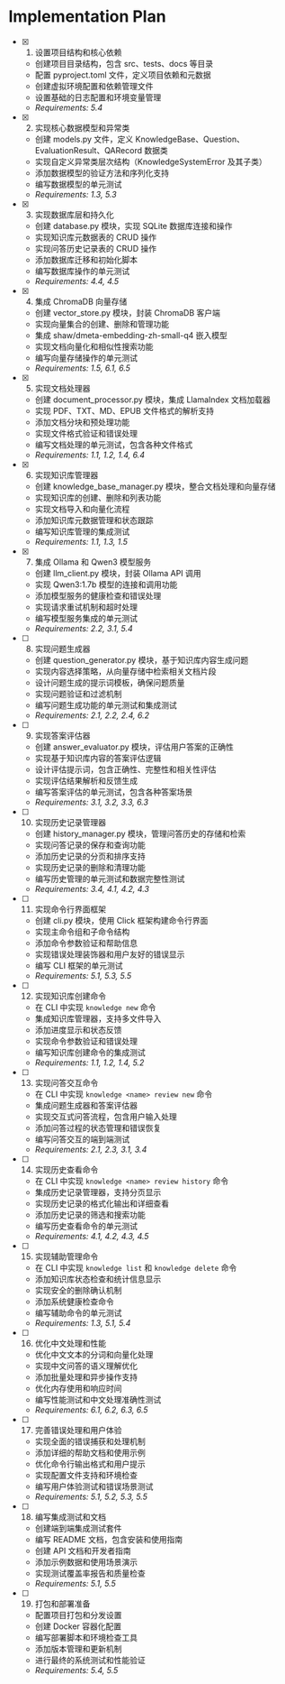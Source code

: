 # Implementation Plan

- [x] 1. 设置项目结构和核心依赖
  - 创建项目目录结构，包含 src、tests、docs 等目录
  - 配置 pyproject.toml 文件，定义项目依赖和元数据
  - 创建虚拟环境配置和依赖管理文件
  - 设置基础的日志配置和环境变量管理
  - _Requirements: 5.4_

- [x] 2. 实现核心数据模型和异常类
  - 创建 models.py 文件，定义 KnowledgeBase、Question、EvaluationResult、QARecord 数据类
  - 实现自定义异常类层次结构（KnowledgeSystemError 及其子类）
  - 添加数据模型的验证方法和序列化支持
  - 编写数据模型的单元测试
  - _Requirements: 1.3, 5.3_

- [x] 3. 实现数据库层和持久化
  - 创建 database.py 模块，实现 SQLite 数据库连接和操作
  - 实现知识库元数据表的 CRUD 操作
  - 实现问答历史记录表的 CRUD 操作
  - 添加数据库迁移和初始化脚本
  - 编写数据库操作的单元测试
  - _Requirements: 4.4, 4.5_

- [x] 4. 集成 ChromaDB 向量存储
  - 创建 vector_store.py 模块，封装 ChromaDB 客户端
  - 实现向量集合的创建、删除和管理功能
  - 集成 shaw/dmeta-embedding-zh-small-q4 嵌入模型
  - 实现文档向量化和相似性搜索功能
  - 编写向量存储操作的单元测试
  - _Requirements: 1.5, 6.1, 6.5_

- [x] 5. 实现文档处理器
  - 创建 document_processor.py 模块，集成 LlamaIndex 文档加载器
  - 实现 PDF、TXT、MD、EPUB 文件格式的解析支持
  - 添加文档分块和预处理功能
  - 实现文件格式验证和错误处理
  - 编写文档处理的单元测试，包含各种文件格式
  - _Requirements: 1.1, 1.2, 1.4, 6.4_

- [x] 6. 实现知识库管理器
  - 创建 knowledge_base_manager.py 模块，整合文档处理和向量存储
  - 实现知识库的创建、删除和列表功能
  - 实现文档导入和向量化流程
  - 添加知识库元数据管理和状态跟踪
  - 编写知识库管理的集成测试
  - _Requirements: 1.1, 1.3, 1.5_

- [x] 7. 集成 Ollama 和 Qwen3 模型服务
  - 创建 llm_client.py 模块，封装 Ollama API 调用
  - 实现 Qwen3:1.7b 模型的连接和调用功能
  - 添加模型服务的健康检查和错误处理
  - 实现请求重试机制和超时处理
  - 编写模型服务集成的单元测试
  - _Requirements: 2.2, 3.1, 5.4_

- [ ] 8. 实现问题生成器
  - 创建 question_generator.py 模块，基于知识库内容生成问题
  - 实现内容选择策略，从向量存储中检索相关文档片段
  - 设计问题生成的提示词模板，确保问题质量
  - 实现问题验证和过滤机制
  - 编写问题生成功能的单元测试和集成测试
  - _Requirements: 2.1, 2.2, 2.4, 6.2_

- [ ] 9. 实现答案评估器
  - 创建 answer_evaluator.py 模块，评估用户答案的正确性
  - 实现基于知识库内容的答案评估逻辑
  - 设计评估提示词，包含正确性、完整性和相关性评估
  - 实现评估结果解析和反馈生成
  - 编写答案评估的单元测试，包含各种答案场景
  - _Requirements: 3.1, 3.2, 3.3, 6.3_

- [ ] 10. 实现历史记录管理器
  - 创建 history_manager.py 模块，管理问答历史的存储和检索
  - 实现问答记录的保存和查询功能
  - 添加历史记录的分页和排序支持
  - 实现历史记录的删除和清理功能
  - 编写历史管理的单元测试和数据完整性测试
  - _Requirements: 3.4, 4.1, 4.2, 4.3_

- [ ] 11. 实现命令行界面框架
  - 创建 cli.py 模块，使用 Click 框架构建命令行界面
  - 实现主命令组和子命令结构
  - 添加命令参数验证和帮助信息
  - 实现错误处理装饰器和用户友好的错误显示
  - 编写 CLI 框架的单元测试
  - _Requirements: 5.1, 5.3, 5.5_

- [ ] 12. 实现知识库创建命令
  - 在 CLI 中实现 `knowledge new` 命令
  - 集成知识库管理器，支持多文件导入
  - 添加进度显示和状态反馈
  - 实现命令参数验证和错误处理
  - 编写知识库创建命令的集成测试
  - _Requirements: 1.1, 1.2, 1.4, 5.2_

- [ ] 13. 实现问答交互命令
  - 在 CLI 中实现 `knowledge <name> review new` 命令
  - 集成问题生成器和答案评估器
  - 实现交互式问答流程，包含用户输入处理
  - 添加问答过程的状态管理和错误恢复
  - 编写问答交互的端到端测试
  - _Requirements: 2.1, 2.3, 3.1, 3.4_

- [ ] 14. 实现历史查看命令
  - 在 CLI 中实现 `knowledge <name> review history` 命令
  - 集成历史记录管理器，支持分页显示
  - 实现历史记录的格式化输出和详细查看
  - 添加历史记录的筛选和搜索功能
  - 编写历史查看命令的单元测试
  - _Requirements: 4.1, 4.2, 4.3, 4.5_

- [ ] 15. 实现辅助管理命令
  - 在 CLI 中实现 `knowledge list` 和 `knowledge delete` 命令
  - 添加知识库状态检查和统计信息显示
  - 实现安全的删除确认机制
  - 添加系统健康检查命令
  - 编写辅助命令的单元测试
  - _Requirements: 1.3, 5.1, 5.4_

- [ ] 16. 优化中文处理和性能
  - 优化中文文本的分词和向量化处理
  - 实现中文问答的语义理解优化
  - 添加批量处理和异步操作支持
  - 优化内存使用和响应时间
  - 编写性能测试和中文处理准确性测试
  - _Requirements: 6.1, 6.2, 6.3, 6.5_

- [ ] 17. 完善错误处理和用户体验
  - 实现全面的错误捕获和处理机制
  - 添加详细的帮助文档和使用示例
  - 优化命令行输出格式和用户提示
  - 实现配置文件支持和环境检查
  - 编写用户体验测试和错误场景测试
  - _Requirements: 5.1, 5.2, 5.3, 5.5_

- [ ] 18. 编写集成测试和文档
  - 创建端到端集成测试套件
  - 编写 README 文档，包含安装和使用指南
  - 创建 API 文档和开发者指南
  - 添加示例数据和使用场景演示
  - 实现测试覆盖率报告和质量检查
  - _Requirements: 5.1, 5.5_

- [ ] 19. 打包和部署准备
  - 配置项目打包和分发设置
  - 创建 Docker 容器化配置
  - 编写部署脚本和环境检查工具
  - 添加版本管理和更新机制
  - 进行最终的系统测试和性能验证
  - _Requirements: 5.4, 5.5_
